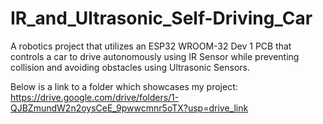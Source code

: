 # IR_and_Ultrasonic_Self-Driving_Car
A robotics project that utilizes an ESP32 WROOM-32 Dev 1 PCB that controls a car to drive autonomously using IR Sensor while preventing collision and avoiding obstacles using Ultrasonic Sensors.

Below is a link to a folder which showcases my project:
https://drive.google.com/drive/folders/1-QJBZmundW2n2oysCeE_9pwwcmnr5oTX?usp=drive_link
